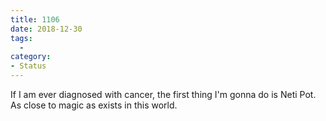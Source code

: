 ```yaml
---
title: 1106
date: 2018-12-30
tags:
  - 
category:
- Status
---
```


If I am ever diagnosed with cancer, the first thing I'm gonna do is Neti Pot. As close to magic as exists in this world.